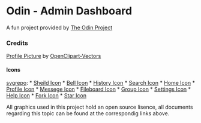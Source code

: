 # Odin - Admin Dashboard

A fun project provided by [The Odin Project](https://theodinproject.com)

### Credits
[Profile Picture](https://cdn.pixabay.com/photo/2016/03/31/19/58/avatar-1295430_1280.png) by [OpenClipart-Vectors](https://pixabay.com/users/openclipart-vectors-30363/)

#### Icons 
[svgrepo](https://www.svgrepo.com):
    * [Sheild Icon](https://www.svgrepo.com/svg/491131/shield-outlined)
    * [Bell Icon](https://www.svgrepo.com/svg/512575/notification-bell-1396)
    * [History Icon](https://www.svgrepo.com/svg/511412/arrow-repeat-238)
    * [Search Icon](https://www.svgrepo.com/svg/532555/search)
    * [Home Icon](https://www.svgrepo.com/svg/512347/home-1391)
    * [Profile Icon](https://www.svgrepo.com/svg/512692/profile-1336)
    * [Messege Icon](https://www.svgrepo.com/svg/512482/messages-chat-1557)
    * [Fileboard Icon](https://www.svgrepo.com/svg/512235/fileboard-1587)
    * [Group Icon](https://www.svgrepo.com/svg/501214/group)
    * [Settings Icon](https://www.svgrepo.com/svg/505259/settings)
    * [Help Icon](https://www.svgrepo.com/svg/503038/help)
    * [Fork Icon](https://www.svgrepo.com/svg/514127/fork)
    * [Star Icon](https://www.svgrepo.com/svg/533052/star)

All graphics used in this project hold an open source lisence, all documents regarding this topic can be found at the correspondig links above.

